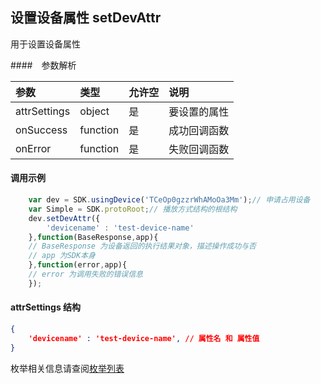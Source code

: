 
## 设置设备属性 setDevAttr <a name="setDevAttr" id="setDevAttr" />

用于设置设备属性

####　参数解析

| 参数           | 类型          | 允许空      | 说明         |
|:-------------- |:--------------|:------------|:-------------|
| attrSettings   | object        | 是          | 要设置的属性 | 
| onSuccess      | function      | 是          | 成功回调函数 |
| onError        | function      | 是          | 失败回调函数 |

#### 调用示例

``` javascript
    var dev = SDK.usingDevice('TCeOp0gzzrWhAMoOa3Mm');// 申请占用设备
    var Simple = SDK.protoRoot;// 播放方式结构的根结构
    dev.setDevAttr({
        'devicename' : 'test-device-name'
    },function(BaseResponse,app){
    // BaseResponse 为设备返回的执行结果对象，描述操作成功与否
    // app 为SDK本身
    },function(error,app){
    // error 为调用失败的错误信息
    }); 
```

#### attrSettings 结构

``` json
{
    'devicename' : 'test-device-name', // 属性名 和 属性值
}
```
枚举相关信息请查阅[枚举列表](/Enum-list.md)